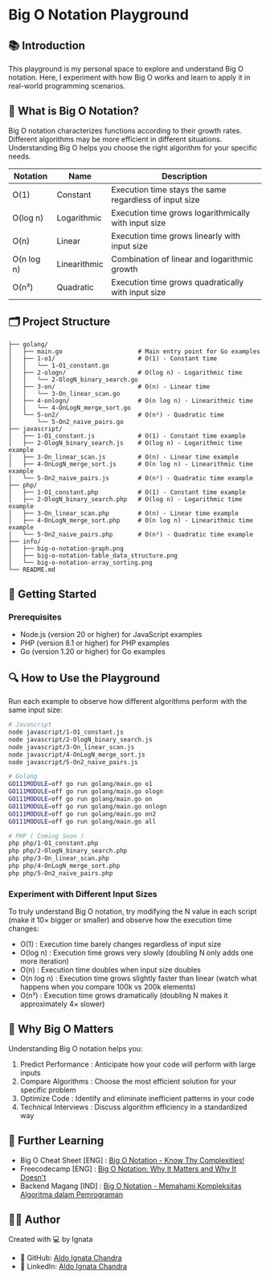 # Big O Notation Playground

## 📚 Introduction

This playground is my personal space to explore and understand Big O notation. Here, I experiment with how Big O works and learn to apply it in real-world programming scenarios.

## 🧮 What is Big O Notation?

Big O notation characterizes functions according to their growth rates. Different algorithms may be more efficient in different situations. Understanding Big O helps you choose the right algorithm for your specific needs.

| Notation   | Name         | Description                                            |
| ---------- | ------------ | ------------------------------------------------------ |
| O(1)       | Constant     | Execution time stays the same regardless of input size |
| O(log n)   | Logarithmic  | Execution time grows logarithmically with input size   |
| O(n)       | Linear       | Execution time grows linearly with input size          |
| O(n log n) | Linearithmic | Combination of linear and logarithmic growth           |
| O(n²)      | Quadratic    | Execution time grows quadratically with input size     |

## 🗂️ Project Structure

```
├── golang/
│   ├── main.go                     # Main entry point for Go examples
│   ├── 1-o1/                       # O(1) - Constant time
│   │   └── 1-O1_constant.go
│   ├── 2-ologn/                    # O(log n) - Logarithmic time
│   │   └── 2-OlogN_binary_search.go
│   ├── 3-on/                       # O(n) - Linear time
│   │   └── 3-On_linear_scan.go
│   ├── 4-onlogn/                   # O(n log n) - Linearithmic time
│   │   └── 4-OnLogN_merge_sort.go
│   └── 5-on2/                      # O(n²) - Quadratic time
│       └── 5-On2_naive_pairs.go
├── javascript/
│   ├── 1-O1_constant.js            # O(1) - Constant time example
│   ├── 2-OlogN_binary_search.js    # O(log n) - Logarithmic time example
│   ├── 3-On_linear_scan.js         # O(n) - Linear time example
│   ├── 4-OnLogN_merge_sort.js      # O(n log n) - Linearithmic time example
│   └── 5-On2_naive_pairs.js        # O(n²) - Quadratic time example
├── php/
│   ├── 1-O1_constant.php           # O(1) - Constant time example
│   ├── 2-OlogN_binary_search.php   # O(log n) - Logarithmic time example
│   ├── 3-On_linear_scan.php        # O(n) - Linear time example
│   ├── 4-OnLogN_merge_sort.php     # O(n log n) - Linearithmic time example
│   └── 5-On2_naive_pairs.php       # O(n²) - Quadratic time example
├── info/ 
│   ├── big-o-notation-graph.png
│   ├── big-o-notation-table_data_structure.png
│   └── big-o-notation-array_sorting.png
└── README.md
```

## 🚀 Getting Started

### Prerequisites

- Node.js (version 20 or higher) for JavaScript examples
- PHP (version 8.1 or higher) for PHP examples
- Go (version 1.20 or higher) for Go examples

## 🔍 How to Use the Playground

Run each example to observe how different algorithms perform with the same input size:

```bash
# Javascript
node javascript/1-O1_constant.js
node javascript/2-OlogN_binary_search.js
node javascript/3-On_linear_scan.js
node javascript/4-OnLogN_merge_sort.js
node javascript/5-On2_naive_pairs.js

# Golang
GO111MODULE=off go run golang/main.go o1
GO111MODULE=off go run golang/main.go ologn
GO111MODULE=off go run golang/main.go on
GO111MODULE=off go run golang/main.go onlogn
GO111MODULE=off go run golang/main.go on2
GO111MODULE=off go run golang/main.go all

# PHP ( Coming Soon )
php php/1-O1_constant.php
php php/2-OlogN_binary_search.php
php php/3-On_linear_scan.php
php php/4-OnLogN_merge_sort.php
php php/5-On2_naive_pairs.php

```

### Experiment with Different Input Sizes

To truly understand Big O notation, try modifying the N value in each script (make it 10× bigger or smaller) and observe how the execution time changes:

- O(1) : Execution time barely changes regardless of input size
- O(log n) : Execution time grows very slowly (doubling N only adds one more iteration)
- O(n) : Execution time doubles when input size doubles
- O(n log n) : Execution time grows slightly faster than linear (watch what happens when you compare 100k vs 200k elements)
- O(n²) : Execution time grows dramatically (doubling N makes it approximately 4× slower)

## 🧠 Why Big O Matters

Understanding Big O notation helps you:

1. Predict Performance : Anticipate how your code will perform with large inputs
2. Compare Algorithms : Choose the most efficient solution for your specific problem
3. Optimize Code : Identify and eliminate inefficient patterns in your code
4. Technical Interviews : Discuss algorithm efficiency in a standardized way

## 📖 Further Learning

- Big O Cheat Sheet [ENG] : [Big O Notation - Know Thy Complexities!](https://www.bigocheatsheet.com/)
- Freecodecamp [ENG] : [Big O Notation: Why It Matters and Why It Doesn't](https://www.freecodecamp.org/news/big-o-notation-why-it-matters-and-why-it-doesnt-1674cfa8a23c/)
- Backend Magang [IND] : [Big O Notation - Memahami Kompleksitas Algoritma dalam Pemrograman](https://www.youtube.com/watch?v=XgKfcZctwA8)

## 👨‍💻 Author

Created with 💻 by Ignata

- 📂 GitHub: [Aldo Ignata Chandra](https://github.com/aldoignatachandra)
- 💼 LinkedIn: [Aldo Ignata Chandra](https://linkedin.com/in/aldoignatachandra)
